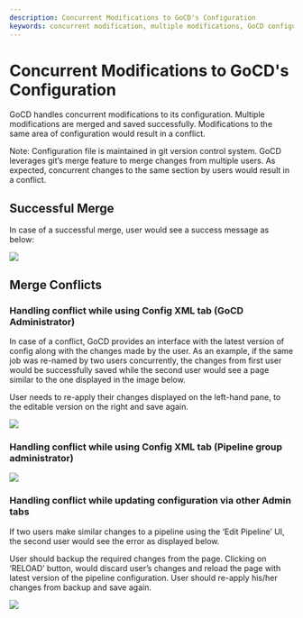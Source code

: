 ```yaml
---
description: Concurrent Modifications to GoCD's Configuration
keywords: concurrent modification, multiple modifications, GoCD configuration, successful merge, merge conflict
---
```


# Concurrent Modifications to GoCD's Configuration

GoCD handles concurrent modifications to its configuration. Multiple modifications are merged and saved successfully. Modifications to the same area of configuration would result in a conflict.

Note: Configuration file is maintained in git version control system. GoCD leverages git’s merge feature to merge changes from multiple users. As expected, concurrent changes to the same section by users would result in a conflict.

## Successful Merge

In case of a successful merge, user would see a success message as below:

![](../../images/successful_config_merge.png)

## Merge Conflicts

### Handling conflict while using Config XML tab (GoCD Administrator)

In case of a conflict, GoCD provides an interface with the latest version of config along with the changes made by the user. As an example, if the same job was re-named by two users concurrently, the changes from first user would be successfully saved while the second user would see a page similar to the one displayed in the image below.

User needs to re-apply their changes displayed on the left-hand pane, to the editable version on the right and save again.

![](../../images/config_xml_merge_conflict.png)

### Handling conflict while using Config XML tab (Pipeline group administrator)

![](../../images/group_admin_merge_conflict.png)

### Handling conflict while updating configuration via other Admin tabs

If two users make similar changes to a pipeline using the ‘Edit Pipeline’ UI, the second user would see the error as displayed below.

User should backup the required changes from the page. Clicking on ‘RELOAD’ button, would discard user’s changes and reload the page with latest version of the pipeline configuration. User should re-apply his/her changes from backup and save again.

![](../../images/clicky_admin_merge_conflict.png)
